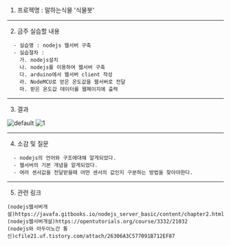 1. 프로젝명 : 말하는식물 '식물봇'
---------------------------------

2. 금주 실습할 내용
```
  - 실습명 : nodejs 웹서버 구축
  - 실습절차 :
    가. nodejs설치
    나. nodejs를 이용하여 웹서버 구축
    다. arduino에서 웹서버 client 작성
    라. NodeMCU로 얻은 온도값을 웹서버로 전달
    마. 받은 온도값 데이터를 웹페이지에 출력
```
---------------------------------

3. 결과

![default](https://user-images.githubusercontent.com/31499111/49349797-a9221580-f6ef-11e8-8ce5-c024a6f55056.png)
![1](https://user-images.githubusercontent.com/31499111/49349798-aa534280-f6ef-11e8-8803-a8b8c8f920f8.png)


---------------------------------

4. 소감 및 질문
```
  - nodejs의 언어와 구조에대해 알게되었다.
  - 웹서버의 기본 개념을 알게되었다.
  - 여러 센서값을 전달받을때 어떤 센서의 값인지 구분하는 방법을 찾아야한다.
```
---------------------------------

5. 관련 링크
```
(nodejs웹서버개설)https://javafa.gitbooks.io/nodejs_server_basic/content/chapter2.html
(nodejs웹서버개설)https://opentutorials.org/course/3332/21032
(nodejs와 아두이노간 통신)cfile21.uf.tistory.com/attach/26306A3C577091B712EF87

```
